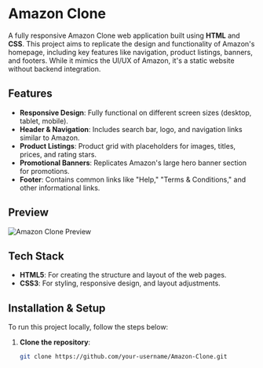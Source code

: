 # Amazon Clone

A fully responsive Amazon Clone web application built using **HTML** and **CSS**. This project aims to replicate the design and functionality of Amazon's homepage, including key features like navigation, product listings, banners, and footers. While it mimics the UI/UX of Amazon, it's a static website without backend integration.

## Features

- **Responsive Design**: Fully functional on different screen sizes (desktop, tablet, mobile).
- **Header & Navigation**: Includes search bar, logo, and navigation links similar to Amazon.
- **Product Listings**: Product grid with placeholders for images, titles, prices, and rating stars.
- **Promotional Banners**: Replicates Amazon's large hero banner section for promotions.
- **Footer**: Contains common links like "Help," "Terms & Conditions," and other informational links.
  
## Preview

![Amazon Clone Preview](path-to-your-screenshot.png)

## Tech Stack

- **HTML5**: For creating the structure and layout of the web pages.
- **CSS3**: For styling, responsive design, and layout adjustments.
  
## Installation & Setup

To run this project locally, follow the steps below:

1. **Clone the repository**:
   ```bash
   git clone https://github.com/your-username/Amazon-Clone.git


